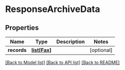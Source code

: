 # ResponseArchiveData

## Properties
Name | Type | Description | Notes
------------ | ------------- | ------------- | -------------
**records** | [**list[Fax]**](Fax.md) |  | [optional] 

[[Back to Model list]](../README.md#documentation-for-models) [[Back to API list]](../README.md#documentation-for-api-endpoints) [[Back to README]](../README.md)


